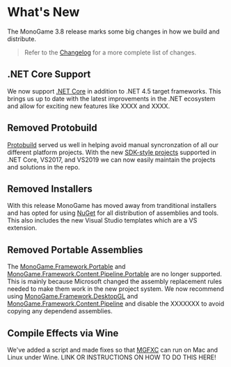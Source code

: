 # What's New

The MonoGame 3.8 release marks some big changes in how we build and distribute.

> Refer to the [Changelog](../../CHANGELOG.md) for a more complete list of changes.

## .NET Core Support
We now support [.NET Core](https://docs.microsoft.com/en-us/dotnet/core/introduction) in addition to .NET 4.5 target frameworks.  This brings us up to date with the latest improvements in the .NET ecosystem and allow for exciting new features like XXXX and XXXX.

## Removed Protobuild
[Protobuild](https://github.com/Protobuild/Protobuild) served us well in helping avoid manual syncronzation of all our different platform projects.  With the new [SDK-style projects](https://docs.microsoft.com/en-us/dotnet/core/project-sdk/overview#project-files) supported in .NET Core, VS2017, and VS2019 we can now easily maintain the projects and solutions in the repo.

## Removed Installers
With this release MonoGame has moved away from tranditional installers and has opted for using [NuGet](https://www.nuget.org/profiles/MonoGame) for all distribution of assemblies and tools.  This also includes the new Visual Studio templates which are a VS extension.

## Removed Portable Assemblies
The [MonoGame.Framework.Portable](https://www.nuget.org/packages/MonoGame.Framework.Portable/) and [MonoGame.Framework.Content.Pipeline.Portable](https://www.nuget.org/packages/MonoGame.Framework.Content.Pipeline.Portable/) are no longer supported.  This is mainly because Microsoft changed the assembly replacement rules needed to make them work in the new project system.  We now recommend using [MonoGame.Framework.DesktopGL](https://www.nuget.org/packages/MonoGame.Framework.DesktopGL) and [MonoGame.Framework.Content.Pipeline](https://www.nuget.org/packages/MonoGame.Framework.Content.Pipeline) and disable the XXXXXXX to avoid copying any dependend assemblies.

## Compile Effects via Wine
We've added a script and made fixes so that [MGFXC](tools/mgfxc.md) can run on Mac and Linux under Wine.  LINK OR INSTRUCTIONS ON HOW TO DO THIS HERE!

